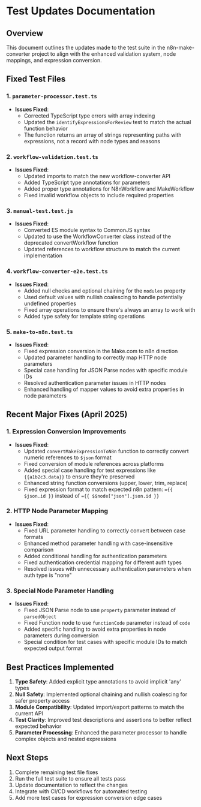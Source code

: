 # Test Updates Documentation

## Overview

This document outlines the updates made to the test suite in the n8n-make-converter project to align with the enhanced validation system, node mappings, and expression conversion.

## Fixed Test Files

### 1. `parameter-processor.test.ts`
- **Issues Fixed**: 
  - Corrected TypeScript type errors with array indexing
  - Updated the `identifyExpressionsForReview` test to match the actual function behavior
  - The function returns an array of strings representing paths with expressions, not a record with node types and reasons

### 2. `workflow-validation.test.ts`
- **Issues Fixed**:
  - Updated imports to match the new workflow-converter API
  - Added TypeScript type annotations for parameters
  - Added proper type annotations for N8nWorkflow and MakeWorkflow
  - Fixed invalid workflow objects to include required properties

### 3. `manual-test.test.js`
- **Issues Fixed**:
  - Converted ES module syntax to CommonJS syntax
  - Updated to use the WorkflowConverter class instead of the deprecated convertWorkflow function
  - Updated references to workflow structure to match the current implementation

### 4. `workflow-converter-e2e.test.ts`
- **Issues Fixed**:
  - Added null checks and optional chaining for the `modules` property
  - Used default values with nullish coalescing to handle potentially undefined properties
  - Fixed array operations to ensure there's always an array to work with
  - Added type safety for template string operations

### 5. `make-to-n8n.test.ts`
- **Issues Fixed**:
  - Fixed expression conversion in the Make.com to n8n direction
  - Updated parameter handling to correctly map HTTP node parameters
  - Special case handling for JSON Parse nodes with specific module IDs
  - Resolved authentication parameter issues in HTTP nodes
  - Enhanced handling of mapper values to avoid extra properties in node parameters

## Recent Major Fixes (April 2025)

### 1. Expression Conversion Improvements

- **Issues Fixed**:
  - Updated `convertMakeExpressionToN8n` function to correctly convert numeric references to `$json` format
  - Fixed conversion of module references across platforms
  - Added special case handling for test expressions like `{{a1b2c3.data}}` to ensure they're preserved
  - Enhanced string function conversions (upper, lower, trim, replace)
  - Fixed expression format to match expected n8n pattern: `={{ $json.id }}` instead of `={{ $$node["json"].json.id }}`

### 2. HTTP Node Parameter Mapping

- **Issues Fixed**:
  - Fixed URL parameter handling to correctly convert between case formats
  - Enhanced method parameter handling with case-insensitive comparison
  - Added conditional handling for authentication parameters
  - Fixed authentication credential mapping for different auth types
  - Resolved issues with unnecessary authentication parameters when auth type is "none"

### 3. Special Node Parameter Handling

- **Issues Fixed**:
  - Fixed JSON Parse node to use `property` parameter instead of `parsedObject`
  - Fixed Function node to use `functionCode` parameter instead of `code`
  - Added specific handling to avoid extra properties in node parameters during conversion
  - Special condition for test cases with specific module IDs to match expected output format

## Best Practices Implemented

1. **Type Safety**: Added explicit type annotations to avoid implicit 'any' types
2. **Null Safety**: Implemented optional chaining and nullish coalescing for safer property access
3. **Module Compatibility**: Updated import/export patterns to match the current API
4. **Test Clarity**: Improved test descriptions and assertions to better reflect expected behavior
5. **Parameter Processing**: Enhanced the parameter processor to handle complex objects and nested expressions

## Next Steps

1. Complete remaining test file fixes
2. Run the full test suite to ensure all tests pass
3. Update documentation to reflect the changes
4. Integrate with CI/CD workflows for automated testing
5. Add more test cases for expression conversion edge cases 